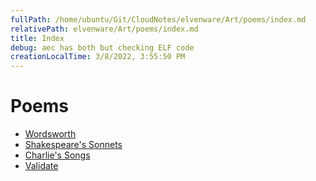 ```yaml
---
fullPath: /home/ubuntu/Git/CloudNotes/elvenware/Art/poems/index.md
relativePath: elvenware/Art/poems/index.md
title: Index
debug: aec has both but checking ELF code
creationLocalTime: 3/8/2022, 3:55:50 PM
---
```


<!-- toc -->
<!-- tocstop -->

<div id="blueback">

</div>

<div id="content">

Poems
=====

-   [Wordsworth](Wordsworth.html)
-   [Shakespeare's Sonnets](Shakespeare.html)
-   [Charlie's Songs](songs.html)
-   [Validate](validate.html)

</div>
